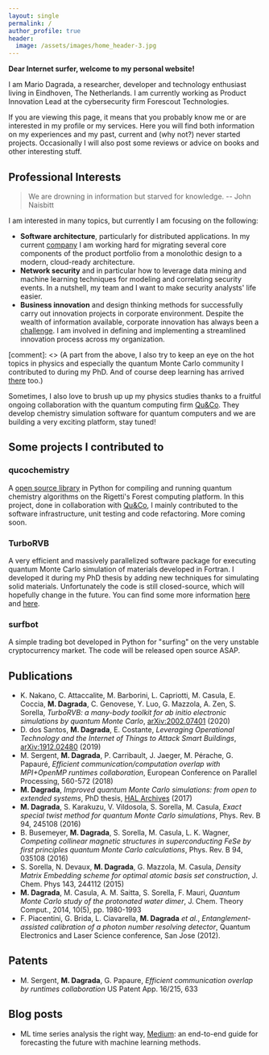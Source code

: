 ```yaml
---
layout: single
permalink: /
author_profile: true
header:
  image: /assets/images/home_header-3.jpg
---
```


**Dear Internet surfer, welcome to my personal website!** 

I am Mario Dagrada, a researcher, developer and technology enthusiast living in Eindhoven, The Netherlands. I am currently working as Product Innovation Lead
at the cybersecurity firm Forescout Technologies.

If you are viewing this page, it means that you probably know me or are interested in my profile or my services. Here you will find both information on my experiences and my past, current and (why not?) 
never started projects. Occasionally I will also post some reviews or advice on books and other interesting stuff.


## Professional Interests

> We are drowning in information but starved for knowledge. 
> -- John Naisbitt

I am interested in many topics, but currently I am focusing on the following:
* **Software architecture**, particularly for distributed applications. In my current
[company](https://www.forescout.com) I am working hard for migrating several core components of the product
portfolio from a monolothic design to a modern, cloud-ready architecture. 
* **Network security** and in particular how to leverage data mining and machine learning techniques
for modeling and correlating security events. In a nutshell, my team and I want to make 
security analysts' life easier.
* **Business innovation** and design thinking methods for successfully 
carry out innovation projects in corporate environment. Despite the wealth of information available,
corporate innovation has always been a [challenge](https://www.sciencedirect.com/science/article/pii/S000768131400086X). 
I am involved in defining and implementing a streamlined innovation 
process across my organization.

[comment]: <> (A part from the above, I also try to keep an eye on the hot topics in physics and especially the quantum Monte Carlo community I contributed to during my PhD. And of course deep learning has arrived [there](https://arxiv.org/abs/1909.02487) too.)

Sometimes, I also love to brush up up my physics studies thanks to a fruitful ongoing
collaboration with the quantum computing firm [Qu&Co](https://quandco.com/). They develop
chemistry simulation software for quantum computers and we are building a very exciting platform, stay tuned! 

## Some projects I contributed to

### qucochemistry
A [open source library](https://github.com/qu-co/qucochemistry) in Python for compiling 
and running quantum chemistry algorithms on the Rigetti's Forest computing platform. In this project, done in collaboration with [Qu&Co](https://quandco.com/), I mainly contributed to 
the software infrastructure, unit testing
and code refactoring. More coming soon.

### TurboRVB
A very efficient and massively parallelized software package for executing quantum Monte Carlo simulation of materials developed in Fortran. I developed it during my PhD
thesis by adding new techniques for simulating solid materials. Unfortunately the code is still closed-source, which will hopefully change in the
future. You can find some more information [here](https://people.sissa.it/~sorella/web/index.html) and [here](https://arxiv.org/abs/2002.07401).

### surfbot
A simple trading bot developed in Python for "surfing" on the very unstable 
cryptocurrency market. The code will be released open source ASAP.


## Publications

* K. Nakano, C. Attaccalite, M. Barborini, L. Capriotti, M. Casula, E. Coccia, **M. Dagrada**, C. Genovese, Y. Luo, G. Mazzola, A. Zen, S. Sorella,
_TurboRVB: a many-body toolkit for ab initio electronic simulations by quantum Monte Carlo_, [arXiv:2002.07401](https://arxiv.org/abs/2002.07401) (2020)
* D. dos Santos, **M. Dagrada**, E. Costante, _Leveraging Operational Technology and the Internet of Things to Attack Smart Buildings_,
[arXiv:1912.02480](https://arxiv.org/abs/1912.02480) (2019)
* M. Sergent, **M. Dagrada**, P. Carribault, J. Jaeger, M. Pérache, G. Papauré,
_Efficient communication/computation overlap with MPI+OpenMP runtimes collaboration_,
European Conference on Parallel Processing, 560-572 (2018)
* **M. Dagrada**, _Improved quantum Monte Carlo simulations: from open to extended systems_, PhD thesis,
[HAL Archives](https://tel.archives-ouvertes.fr/tel-01478313/document) (2017)
* **M. Dagrada**, S. Karakuzu, V. Vildosola, S. Sorella, M. Casula, 
_Exact special twist method for quantum Monte Carlo simulations_, Phys. Rev. B 94, 245108 (2016)
* B. Busemeyer, **M. Dagrada**, S. Sorella, M. Casula, L. K. Wagner, 
_Competing collinear magnetic structures in superconducting FeSe by first principles quantum Monte Carlo calculations_, Phys. Rev. B 94, 035108 (2016)
* S. Sorella, N. Devaux, **M. Dagrada**, G. Mazzola, M. Casula, 
_Density Matrix Embedding scheme for optimal atomic basis set construction_, 
J. Chem. Phys 143, 244112 (2015)
* **M. Dagrada**, M. Casula, A. M. Saitta, S. Sorella, F. Mauri, 
_Quantum Monte Carlo study of the protonated water dimer_, J. Chem. Theory Comput., 2014, 10(5), pp. 1980-1993
* F. Piacentini, G. Brida, L. Ciavarella, **M. Dagrada** _et al._, 
_Entanglement-assisted calibration of a photon number resolving detector_, Quantum Electronics and Laser Science conference, San Jose (2012).

## Patents

* M. Sergent, **M. Dagrada**, G. Papaure,
_Efficient communication overlap by runtimes collaboration_
US Patent App. 16/215, 633


## Blog posts

* ML time series analysis the right way, [Medium](https://medium.com/@MarioDagrada/ml-time-series-forecasting-the-right-way-cbf3678845ff): an end-to-end guide for forecasting the future with machine learning methods.


